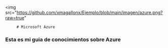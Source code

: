 <img src="https://github.com/xmagallonx/Ejemplo/blob/main/imagen/azure.png?raw=true"
     
         # Microsoft Azure
### Esta es mi guia de conocimientos sobre Azure

